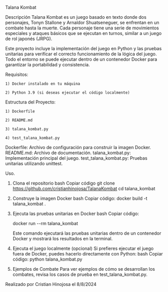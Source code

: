 Talana Kombat

Descripción
Talana Kombat es un juego basado en texto donde dos personajes, Tonyn Stallone y Arnaldor Shuatseneguer, se enfrentan en un combate hasta la muerte. Cada personaje tiene una serie de movimientos especiales y ataques básicos que se ejecutan en turnos, similar a un juego de rol japonés (JRPG).

Este proyecto incluye la implementación del juego en Python y las pruebas unitarias para verificar el correcto funcionamiento de la lógica del juego. Todo el entorno se puede ejecutar dentro de un contenedor Docker para garantizar la portabilidad y consistencia.

Requisitos:

    1) Docker instalado en tu máquina
    
    2) Python 3.9 (si deseas ejecutar el código localmente)

Estructura del Proyecto:

    1) Dockerfile
    
    2) README.md
    
    3) talana_kombat.py
    
    4) test_talana_kombat.py

Dockerfile: Archivo de configuración para construir la imagen Docker.
README.md: Archivo de documentación.
talana_kombat.py: Implementación principal del juego.
test_talana_kombat.py: Pruebas unitarias utilizando unittest.

Uso.
1. Clona el repositorio
bash
Copiar código
    git clone https://github.com/cristianhinojosa/TalanaKombat
    cd talana_kombat


2. Construye la imagen Docker
bash
Copiar código:
    docker build -t talana_kombat .

3. Ejecuta las pruebas unitarias en Docker
bash
Copiar código:
    
    docker run --rm talana_kombat
   
    Este comando ejecutará las pruebas unitarias dentro de un contenedor Docker y mostrará los resultados en la terminal.

5. Ejecuta el juego localmente (opcional)
Si prefieres ejecutar el juego fuera de Docker, puedes hacerlo directamente con Python:
bash
Copiar código:
    python talana_kombat.py

6. Ejemplos de Combate
Para ver ejemplos de cómo se desarrollan los combates, revisa los casos de prueba en test_talana_kombat.py.

Realizado por Cristian Hinojosa el 8/8/2024
